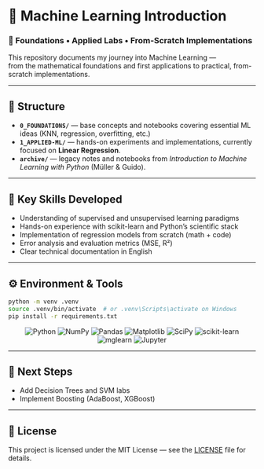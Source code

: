 # 📘 Machine Learning Introduction

### 🧠 Foundations • Applied Labs • From-Scratch Implementations

This repository documents my journey into Machine Learning —  
from the mathematical foundations and first applications to practical, from-scratch implementations.

---

## 📂 Structure

- **`0_FOUNDATIONS/`** — base concepts and notebooks covering essential ML ideas (KNN, regression, overfitting, etc.)
- **`1_APPLIED-ML/`** — hands-on experiments and implementations, currently focused on **Linear Regression**.
- **`archive/`** — legacy notes and notebooks from *Introduction to Machine Learning with Python* (Müller & Guido).

---

## 🎯 Key Skills Developed
- Understanding of supervised and unsupervised learning paradigms
- Hands-on experience with scikit-learn and Python’s scientific stack
- Implementation of regression models from scratch (math + code)
- Error analysis and evaluation metrics (MSE, R²)
- Clear technical documentation in English

---

## ⚙️ Environment & Tools

```bash
python -m venv .venv
source .venv/bin/activate  # or .venv\Scripts\activate on Windows
pip install -r requirements.txt
```

<div align="center">

<img src="https://img.shields.io/badge/Python-3776AB?style=for-the-badge&logo=python&logoColor=white" alt="Python">
<img src="https://img.shields.io/badge/NumPy-013243?style=for-the-badge&logo=numpy&logoColor=white" alt="NumPy">
<img src="https://img.shields.io/badge/Pandas-150458?style=for-the-badge&logo=pandas&logoColor=white" alt="Pandas">
<img src="https://img.shields.io/badge/Matplotlib-11557c?style=for-the-badge&logo=matplotlib&logoColor=white" alt="Matplotlib">
<img src="https://img.shields.io/badge/SciPy-8CAAE6?style=for-the-badge&logo=scipy&logoColor=white" alt="SciPy">
<img src="https://img.shields.io/badge/scikit--learn-F7931E?style=for-the-badge&logo=scikitlearn&logoColor=white" alt="scikit-learn">
<img src="https://img.shields.io/badge/mglearn-000000?style=for-the-badge" alt="mglearn">
<img src="https://img.shields.io/badge/Jupyter-F37626?style=for-the-badge&logo=jupyter&logoColor=white" alt="Jupyter">

</div>

---

## 🧭 Next Steps
- Add Decision Trees and SVM labs
- Implement Boosting (AdaBoost, XGBoost)

---

## 📜 License
This project is licensed under the MIT License — see the [LICENSE](LICENSE) file for details.


